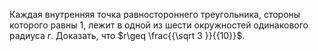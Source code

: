 Каждая внутренняя точка равностороннего треугольника, стороны которого равны 1, лежит в одной из шести окружностей одинакового радиуса $r$. Доказать, что $r\geq \frac{{\sqrt 3 }}{{10}}$.